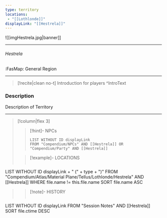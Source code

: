 ```yaml
---
type: territory
locations:
 - "[[Lothlonde]]"
displayLink: "[[Hestrela]]"
---
```


![[imgHestrela.jpg|banner]]

---

###### Hestrela
<span class="sub2">:FasMap: General Region</span>

---

> [!recite|clean no-t]
>	Introduction for players
>^IntroText

### Description
Description of Territory

---

> [!column|flex 3]
>> [!hint]-  NPCs
>>```dataview
>>LIST WITHOUT ID displayLink
>>FROM "Compendium/NPCs" AND [[Hestrela]] OR "Compendium/Party" AND [[Hestrela]] 
> 
>> [!example]- LOCATIONS
>>```dataview
LIST WITHOUT ID displayLink + " (" + type + ")"
FROM "Compendium/Atlas/Material Plane/Tellus/Lothlonde/Hestrela" AND [[Hestrela]]
WHERE file.name != this.file.name
SORT file.name ASC
>
>> [!note]- HISTORY
>>```dataview
LIST WITHOUT ID displayLink
FROM "Session Notes" AND [[Hestrela]]
SORT file.ctime DESC